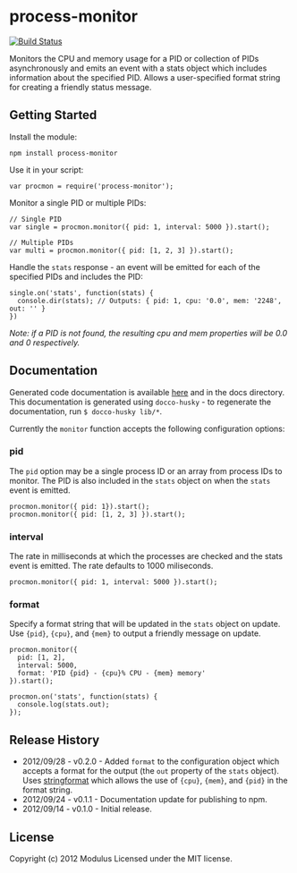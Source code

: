 # process-monitor

[![Build Status](https://secure.travis-ci.org/fiveisprime/process-monitor.png)](http://travis-ci.org/fiveisprime/process-monitor)

Monitors the CPU and memory usage for a PID or collection of PIDs asynchronously and emits an event with a stats object which includes information about the specified PID. Allows a user-specified format string for creating a friendly status message.

## Getting Started

Install the module:

    npm install process-monitor

Use it in your script:

    var procmon = require('process-monitor');

Monitor a single PID or multiple PIDs:

    // Single PID
    var single = procmon.monitor({ pid: 1, interval: 5000 }).start();

    // Multiple PIDs
    var multi = procmon.monitor({ pid: [1, 2, 3] }).start();

Handle the `stats` response - an event will be emitted for each of the specified PIDs and includes the PID:

    single.on('stats', function(stats) {
      console.dir(stats); // Outputs: { pid: 1, cpu: '0.0', mem: '2248', out: '' }
    })

_Note: if a PID is not found, the resulting cpu and mem properties will be 0.0 and 0 respectively._

## Documentation
Generated code documentation is available [here](http://eventargs.com/docs/process-monitor/) and in the docs directory. This documentation is generated using
`docco-husky` - to regenerate the documentation, run `$ docco-husky lib/*`.

Currently the `monitor` function accepts the following configuration options:

### pid

The `pid` option may be a single process ID or an array from process IDs to monitor. The PID is also included in the `stats` object on when the `stats` event is emitted.

    procmon.monitor({ pid: 1}).start();
    procmon.monitor({ pid: [1, 2, 3] }).start();

### interval

The rate in milliseconds at which the processes are checked and the stats event is emitted. The rate defaults to 1000 miliseconds.

    procmon.monitor({ pid: 1, interval: 5000 }).start();

### format

Specify a format string that will be updated in the `stats` object on update. Use `{pid}`, `{cpu}`, and `{mem}` to output a friendly message on update.

    procmon.monitor({
      pid: [1, 2],
      interval: 5000,
      format: 'PID {pid} - {cpu}% CPU - {mem} memory'
    }).start();

    procmon.on('stats', function(stats) {
      console.log(stats.out);
    });

## Release History
* 2012/09/28 - v0.2.0 - Added `format` to the configuration object which accepts a format for the output (the `out` property of the `stats` object). Uses [stringformat](https://npmjs.org/package/stringformat) which allows the use of `{cpu}`, `{mem}`, and `{pid}` in the format string.
* 2012/09/24 - v0.1.1 - Documentation update for publishing to npm.
* 2012/09/14 - v0.1.0 - Initial release.

## License
Copyright (c) 2012 Modulus
Licensed under the MIT license.

